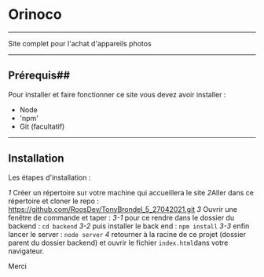 # Orinoco #

----------------------------

Site complet pour l'achat d'appareils photos

----------------------------

## Prérequis##

Pour installer et faire fonctionner ce site vous devez avoir installer :
* Node 
* 'npm'
* Git (facultatif)

----------------------------

## Installation ##

Les étapes d'installation :

*1* Créer un répertoire sur votre machine qui accueillera le site
*2*Aller dans ce répertoire et cloner le repo : https://github.com/RoosDev/TonyBrondel_5_27042021.git 
*3* Ouvrir une fenêtre de commande et taper : 
    *3-1* pour ce rendre dans le dossier du backend : `cd backend`
    *3-2* puis installer le back end : `npm install`
    *3-3* enfin lancer le server : `node server`
*4* retourner à la racine de ce projet (dossier parent du dossier backend) et ouvrir le fichier `index.html`dans votre navigateur.


Merci 

